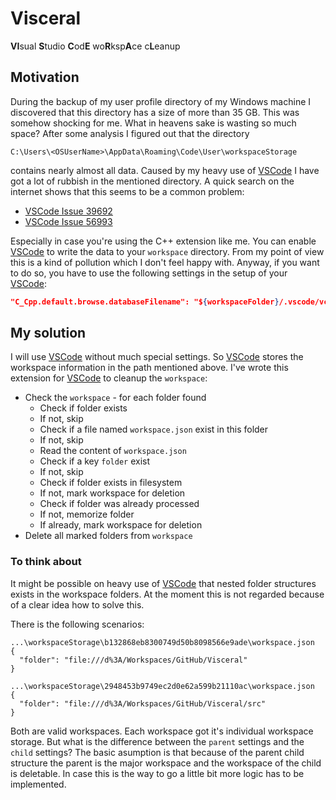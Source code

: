 # Visceral

**VI**sual **S**tudio **C**od**E** wo**R**ksp**A**ce c**L**eanup

## Motivation

During the backup of my user profile directory of my Windows machine
I discovered that this directory has a size of more than 35 GB. This
was somehow shocking for me. What in heavens sake is wasting so much
space? After some analysis I figured out that the directory

```text
C:\Users\<OSUserName>\AppData\Roaming\Code\User\workspaceStorage
```

contains nearly almost all data. Caused by my heavy use of [VSCode]
I have got a lot of rubbish in the mentioned directory. A quick search
on the internet shows that this seems to be a common problem:

- [VSCode Issue 39692][VSCI39692]
- [VSCode Issue 56993][VSCI56993]

Especially in case you're using the C++ extension like me. You can enable
[VSCode] to write the data to your ```workspace``` directory. From my point
of view this is a kind of pollution which I don't feel happy with. Anyway,
if you want to do so, you have to use the following settings in the setup of
your [VSCode]:

```json
"C_Cpp.default.browse.databaseFilename": "${workspaceFolder}/.vscode/vc.db"
```

## My solution

I will use [VSCode] without much special settings. So [VSCode] stores the
workspace information in the path mentioned above. I've wrote this extension
for [VSCode] to cleanup the ```workspace```:

- Check the ```workspace``` - for each folder found
  - Check if folder exists
  - If not, skip
  - Check if a file named ```workspace.json``` exist in this folder
  - If not, skip
  - Read the content of ```workspace.json```
  - Check if a key ```folder``` exist
  - If not, skip
  - Check if folder exists in filesystem
  - If not, mark workspace for deletion
  - Check if folder was already processed
  - If not, memorize folder
  - If already, mark workspace for deletion
- Delete all marked folders from ```workspace```

### To think about

It might be possible on heavy use of [VSCode] that nested folder structures
exists in the workspace folders. At the moment this is not regarded because
of a clear idea how to solve this.

There is the following scenarios:

```text
...\workspaceStorage\b132868eb8300749d50b8098566e9ade\workspace.json
{
  "folder": "file:///d%3A/Workspaces/GitHub/Visceral"
}
```

```text
...\workspaceStorage\2948453b9749ec2d0e62a599b21110ac\workspace.json
{
  "folder": "file:///d%3A/Workspaces/GitHub/Visceral/src"
}
```

Both are valid workspaces. Each workspace got it's individual workspace
storage. But what is the difference between the ```parent``` settings and
the ```child``` settings? The basic asumption is that because of the parent
child structure the parent is the major workspace and the workspace of the
child is deletable. In case this is the way to go a little bit more logic
has to be implemented.

[VSCode]: https://code.visualstudio.com/
[VSCI39692]: https://github.com/Microsoft/vscode/issues/39692
[VSCI56993]: https://github.com/Microsoft/vscode/issues/56993
